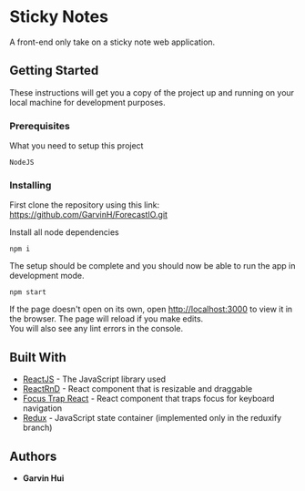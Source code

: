 # Sticky Notes
A front-end only take on a sticky note web application.

## Getting Started

These instructions will get you a copy of the project up and running on your local machine for development purposes.

### Prerequisites

What you need to setup this project

```
NodeJS
```

### Installing

First clone the repository using this link: https://github.com/GarvinH/ForecastIO.git

Install all node dependencies

```
npm i
```

The setup should be complete and you should now be able to run the app in development mode.

```
npm start
```

If the page doesn't open on its own, open [http://localhost:3000](http://localhost:3000) to view it in the browser.
The page will reload if you make edits.<br />
You will also see any lint errors in the console.

## Built With

* [ReactJS](https://reactjs.org/docs/getting-started.html) - The JavaScript library used
* [ReactRnD](https://github.com/bokuweb/react-rnd) - React component that is resizable and draggable
* [Focus Trap React](https://github.com/davidtheclark/focus-trap-react) - React component that traps focus for keyboard navigation
* [Redux](https://redux.js.org/introduction/getting-started) - JavaScript state container (implemented only in the reduxify branch)

## Authors

* **Garvin Hui**